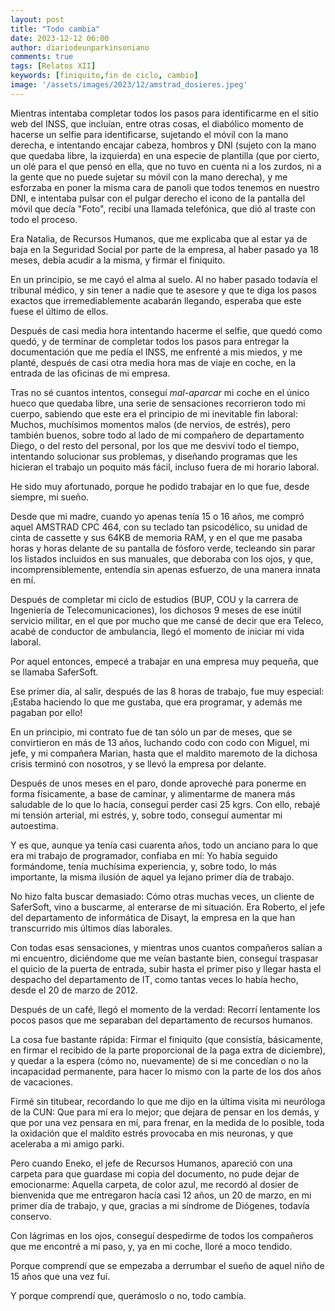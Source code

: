 ```yaml
---
layout: post
title: "Todo cambia"
date: 2023-12-12 06:00
author: diariodeunparkinsoniano
comments: true
tags: [Relatos XII] 
keywords: [finiquito,fin de ciclo, cambio]
image: '/assets/images/2023/12/amstrad_dosieres.jpeg'
---
```

Mientras intentaba completar todos los pasos para identificarme en el sitio web del INSS, que incluían, entre otras cosas, el diabólico momento de hacerse un selfie para identificarse, sujetando el móvil con la mano derecha, e intentando encajar cabeza, hombros y DNI (sujeto con la mano que quedaba libre, la izquierda) en una especie de plantilla (que por cierto, un olé para el que pensó en ella, que no tuvo en cuenta ni a los zurdos, ni a la gente que no puede sujetar su móvil con la mano derecha), y me esforzaba en poner la misma cara de panoli que todos tenemos en nuestro DNI, e intentaba pulsar con el pulgar derecho el icono de la pantalla del móvil que decía "Foto", recibí una llamada telefónica, que dió al traste con todo el proceso.

Era Natalia, de Recursos Humanos, que me explicaba que al estar ya de baja en la Seguridad Social por parte de la empresa, al haber pasado ya 18 meses, debía acudir a la misma, y firmar el finiquito.

En un principio, se me cayó el alma al suelo. Al no haber pasado todavía el tribunal médico, y sin tener a nadie que te asesore y que te diga los pasos exactos que irremediablemente acabarán llegando, esperaba que este fuese el último de ellos.

Después de casi media hora intentando hacerme el selfie, que quedó como quedó, y de terminar de completar todos los pasos para entregar la documentación que me pedía el INSS, me enfrenté a mis miedos, y me planté, después de casi otra media hora mas de viaje en coche, en la entrada de las oficinas de mi empresa.

Tras no sé cuantos intentos, conseguí *mal-aparcar* mi coche en el único hueco que quedaba libre, una serie de sensaciones recorrieron todo mi cuerpo, sabiendo que este era el principio de mi inevitable fin laboral: Muchos, muchísimos momentos malos (de nervios, de estrés), pero también buenos, sobre todo al lado de mi compañero de departamento Diego, o del resto del personal, por los que me desviví todo el tiempo, intentando solucionar sus problemas, y diseñando programas que les hicieran el trabajo un poquito más fácil, incluso fuera de mi horario laboral.

He sido muy afortunado, porque he podido trabajar en lo que fue, desde siempre, mi sueño.

Desde que mi madre, cuando yo apenas tenía 15 o 16 años, me compró aquel AMSTRAD CPC 464, con su teclado tan psicodélico, su unidad de cinta de cassette y sus 64KB de memoria RAM, y en el que me pasaba horas y horas delante de su pantalla de fósforo verde, tecleando sin parar los listados incluidos en sus manuales, que deboraba con los ojos, y que, incomprensiblemente, entendía sin apenas esfuerzo, de una manera innata en mí.

Después de completar mi ciclo de estudios (BUP, COU y la carrera de Ingeniería de Telecomunicaciones), los dichosos 9 meses de ese inútil servicio militar, en el que por mucho que me cansé de decir que era Teleco, acabé de conductor de ambulancia, llegó el momento de iniciar mi vida laboral.

Por aquel entonces, empecé a trabajar en una empresa muy pequeña, que se llamaba SaferSoft.

Ese primer día, al salir, después de las 8 horas de trabajo, fue muy especial: ¡Estaba haciendo lo que me gustaba, que era programar, y además me pagaban por ello!

En un principio, mi contrato fue de tan sólo un par de meses, que se convirtieron en más de 13 años, luchando codo con codo con Miguel, mi jefe, y mi compañera Marian, hasta que el maldito maremoto de la dichosa crisis terminó con nosotros, y se llevó la empresa por delante.

Después de unos meses en el paro, donde aproveché para ponerme en forma físicamente, a base de caminar, y alimentarme de manera más saludable de lo que lo hacía, conseguí perder casi 25 kgrs. Con ello, rebajé mi tensión arterial, mi estrés, y, sobre todo, conseguí aumentar mi autoestima.

Y es que, aunque ya tenía casi cuarenta años, todo un anciano para lo que era mi trabajo de programador, confiaba en mí: Yo había seguido formándome, tenía muchísima experiencia, y, sobre todo, lo más importante, la misma ilusión de aquel ya lejano primer día de trabajo.

No hizo falta buscar demasiado: Cómo otras muchas veces, un cliente de SaferSoft, vino a buscarme, al enterarse de mi situación. Era Roberto, el jefe del departamento de informática de Disayt, la empresa en la que han transcurrido mis últimos días laborales.

Con todas esas sensaciones, y mientras unos cuantos compañeros salían a mi encuentro, diciéndome que me veían bastante bien, conseguí traspasar el quicio de la puerta de entrada, subir hasta el primer piso y llegar hasta el despacho del departamento de IT, como tantas veces lo había hecho, desde el 20 de marzo de 2012.

Después de un café, llegó el momento de la verdad: Recorrí lentamente los pocos pasos que me separaban del departamento de recursos humanos.

La cosa fue bastante rápida: Firmar el finiquito (que consistía, básicamente, en firmar el recibido de la parte proporcional de la paga extra de diciembre), y quedar a la espera (cómo no, nuevamente) de si me concedían o no la incapacidad permanente, para hacer lo mismo con la parte de los dos años de vacaciones.

Firmé sin titubear, recordando lo que me dijo en la última visita mi neuróloga de la CUN: Que para mí era lo mejor; que dejara de pensar en los demás, y que por una vez pensara en mí, para frenar, en la medida de lo posible, toda la oxidación que el maldito estrés provocaba en mis neuronas, y que aceleraba a mi amigo parki.

Pero cuando Eneko, el jefe de Recursos Humanos, apareció con una carpeta para que guardase mi copia del documento, no pude dejar de emocionarme: Aquella carpeta, de color azul, me recordó al dosier de bienvenida que me entregaron hacía casi 12 años, un 20 de marzo, en mi primer día de trabajo, y que, gracias a mi síndrome de Diógenes, todavía conservo.

Con lágrimas en los ojos, conseguí despedirme de todos los compañeros que me encontré a mi paso, y, ya en mi coche, lloré a moco tendido.

Porque comprendí que se empezaba a derrumbar el sueño de aquel niño de 15 años que una vez fuí.

Y porque comprendí que, querámoslo o no, todo cambia.
